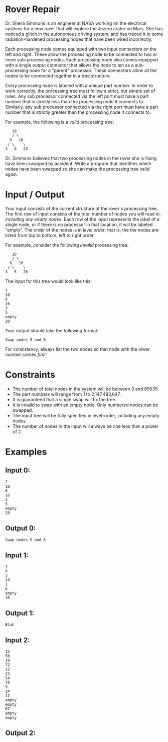 # Rover Repair

Dr. Sheila Simmons is an engineer at NASA working on the electrical systems for a new rover that will explore the Jezero crater on Mars.
She has noticed a glitch in the autonomous driving system, and has traced it to some radiation-hardened processing nodes that have been wired incorrectly.

Each processing node comes equipped with two input connectors on the left and right.
These allow the processing node to be connected to two or more sub-processing nodes.
Each processing node also comes equipped with a single output connector that allows the node to act as a sub-processing node for a "parent" processor.
These connectors allow all the nodes to be connected together in a tree structure.

Every processing node is labeled with a unique part number.
In order to work correctly, the processing tree must follow a strict, but simple set of rules.
Any sub processor connected via the left port must have a part number that is strictly less than the processing node it connects to.
Similarly, any sub processor connected via the right port must have a part number that is strictly greater than the processing node it connects to.

For example, the following is a _valid_ processing tree:
```
   10
   / \
  5   16
 / \    \
3   6   20
```

Dr. Simmons believes that two processing nodes in the rover she is fixing have been swapped by accident.
Write a program that identifies which nodes have been swapped so she can make the processing tree valid again.

# Input / Output
Your input consists of the current structure of the rover's processing tree.
The first row of input consists of the total number of nodes you will read in, _including any empty nodes_.
Each row of the input represents the label of a single node, or if there is no processor in that location, it will be labeled "empty".
The order of the nodes is in _level order_, that is, the the nodes are listed from top to bottom, left to right order.

For example, consider the following _invalid_ processing tree:
```
   10
   / \
  6   16
 / \    \
3   5   20
```

The input for this tree would look like this:
```
7
10
6
16
3
5
empty
20
```

Your output should take the following format:
```
Swap nodes 5 and 6
```
For consistency, always list the two nodes so that node with the lower number comes _first_.

# Constraints
* The number of total nodes in the system will be between 3 and 65535.
* The part numbers will range from 1 to 2,147,483,647.
* It is guaranteed that a single swap will fix the tree.
* It is invalid to swap with an empty node. Only numbered nodes can be swapped.
* The input tree will be fully specified in level-order, including any empty nodes.
* The number of nodes in the input will always be one less than a power of 2.

# Examples
## Input 0:

```
7
10
6
16
3
5
empty
20
```

## Output 0:

```
Swap nodes 5 and 6
```

## Input 1:

```
7
8
3
14
1
6
empty
10
```

## Output 1:

```
Blah
```

## Input 2:
```
15
50
19
72
12
23
54
76
9
14
17
empty
empty
67
empty
empty

```

## Output 2:
```
```


